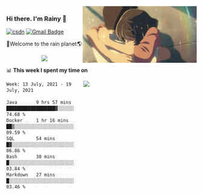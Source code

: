 <img  align='right' height="150" src="https://github.com/LikeRainDay/LikeRainDay/blob/master/pic/img_rain_1.gif?raw=true">



### Hi there. I'm Rainy :lemon:

[![csdn](https://img.shields.io/badge/-csdn-c14438?style=flat-square&logo=c&logoColor=white)](https://blog.csdn.net/qq_15807167)
[![Gmail Badge](https://img.shields.io/badge/-gmail-c14438?style=flat-square&logo=Gmail&logoColor=white&link=mailto:houshuai0816@gmail.com)](mailto:houshuai0816@gmail.com)

🚀Welcome to the rain planet🌎

<center>
<img align='center'  src="https://source.unsplash.com/random/1200x600">
</center>

📊 **This week I spent my time on**

<img align='right'   width="300" src="https://github-readme-stats.vercel.app/api?username=LikeRainDay&show_icons=true&title_color=fff&icon_color=79ff97&text_color=9f9f9f&bg_color=151515">

<!--START_SECTION:waka-->
```text
Week: 13 July, 2021 - 19 July, 2021

Java       9 hrs 57 mins   ██████████████████▓░░░░░░   74.68 % 
Docker     1 hr 16 mins    ██▒░░░░░░░░░░░░░░░░░░░░░░   09.59 % 
SQL        54 mins         █▓░░░░░░░░░░░░░░░░░░░░░░░   06.86 % 
Bash       30 mins         █░░░░░░░░░░░░░░░░░░░░░░░░   03.84 % 
Markdown   27 mins         █░░░░░░░░░░░░░░░░░░░░░░░░   03.46 % 
```
<!--END_SECTION:waka-->
